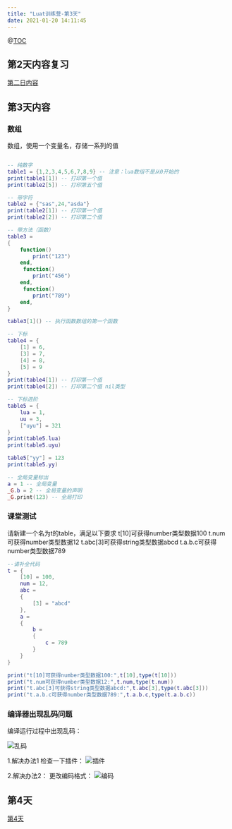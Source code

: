 ```yaml
---
title: "Luat训练营-第3天"
date: 2021-01-20 14:11:45
---
```


@[TOC](Luat训练营-第3天)

## 第2天内容复习
[第二日内容](https://doc.luatos.wiki/2353/)

## 第3天内容
### 数组
数组，使用一个变量名，存储一系列的值
```lua

-- 纯数字
table1 = {1,2,3,4,5,6,7,8,9} -- 注意：lua数组不是从0开始的
print(table1[1]) -- 打印第一个值
print(table2[5]) -- 打印第五个值

-- 带字符
table2 = {"sas",24,"asda"}
print(table2[1]) -- 打印第一个值
print(table2[2]) -- 打印第二个值

-- 带方法（函数）
table3 =
{
    function()
        print("123")
    end,
     function()
        print("456")
    end,
     function()
        print("789")
    end,
}

table3[1]() -- 执行函数数组的第一个函数

-- 下标
table4 = {
    [1] = 6,
    [3] = 7,
    [4] = 8,
    [5] = 9
}
print(table4[1]) -- 打印第一个值
print(table4[2]) -- 打印第二个值 nil类型

-- 下标进阶
table5 = {
    lua = 1,
    uu = 3,
    ["uyu"] = 321
}
print(table5.lua)
print(table5.uyu)

table5["yy"] = 123
print(table5.yy)

-- 全局变量标出
a = 1 -- 全局变量
_G.b = 2 -- 全局变量的声明
_G.print(123) -- 全局打印
```
### 课堂测试

请新建一个名为t的table，满足以下要求
t[10]可获得number类型数据100
t.num可获得number类型数据12
t.abc[3]可获得string类型数据abcd
t.a.b.c可获得number类型数据789
```lua
--请补全代码
t = {
	[10] = 100,
	num = 12,
	abc =
	{
		[3] = "abcd"
	},
	a =
	{
		b =
		{
			c = 789
		}
	}
}

print("t[10]可获得number类型数据100:",t[10],type(t[10]))
print("t.num可获得number类型数据12:",t.num,type(t.num))
print("t.abc[3]可获得string类型数据abcd:",t.abc[3],type(t.abc[3]))
print("t.a.b.c可获得number类型数据789:",t.a.b.c,type(t.a.b.c))
```

### 编译器出现乱码问题
编译运行过程中出现乱码：

![乱码](https://img-blog.csdnimg.cn/20210120141301537.png?x-oss-process=image/watermark,type_ZmFuZ3poZW5naGVpdGk,shadow_10,text_aHR0cHM6Ly9ibG9nLmNzZG4ubmV0L3FxXzQ0ODU3NzAw,size_16,color_FFFFFF,t_70#pic_center)


1.解决办法1
检查一下插件：
![插件](https://img-blog.csdnimg.cn/20210120141310657.png?x-oss-process=image/watermark,type_ZmFuZ3poZW5naGVpdGk,shadow_10,text_aHR0cHM6Ly9ibG9nLmNzZG4ubmV0L3FxXzQ0ODU3NzAw,size_16,color_FFFFFF,t_70#pic_center)



2.解决办法2：
更改编码格式：
![编码](https://img-blog.csdnimg.cn/20210120141340521.png#pic_center)
## 第4天
[第4天](https://doc.luatos.wiki/2372/)
